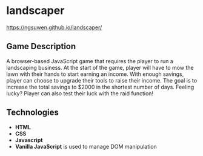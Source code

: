# landscaper
https://ngsuwen.github.io/landscaper/

## Game Description
A browser-based JavaScript game that requires the player to run a landscaping business. At the start of the game, player will have to mow the lawn with their hands to start earning an income. With enough savings, player can choose to upgrade their tools to raise their income. The goal is to increase the total savings to $2000 in the shortest number of days. Feeling lucky? Player can also test their luck with the raid function!

## Technologies
* **HTML**
* **CSS**
* **Javascript**
* **Vanilla JavaScript** is used to manage DOM manipulation 
